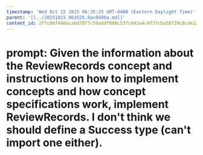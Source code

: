 ```yaml
---
timestamp: 'Wed Oct 15 2025 06:35:25 GMT-0400 (Eastern Daylight Time)'
parent: '[[../20251015_063525.8ac0686a.md]]'
content_id: 2ffc86f480aca6d78f7c59addf808c537cd43a4c4f37cba58f29c8cde1a4b243
---
```


# prompt: Given the information about the ReviewRecords concept and instructions on how to implement concepts and how concept specifications work, implement ReviewRecords. I don't think we should define a Success type (can't import one either).

